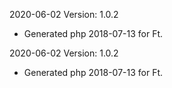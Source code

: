 2020-06-02 Version: 1.0.2
- Generated php 2018-07-13 for Ft.

2020-06-02 Version: 1.0.2
- Generated php 2018-07-13 for Ft.

